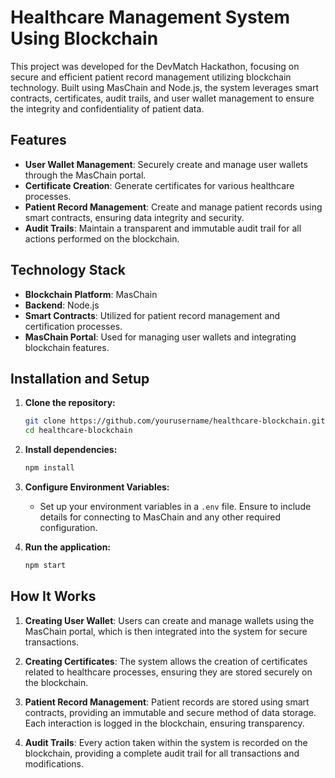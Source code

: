 # Healthcare Management System Using Blockchain

This project was developed for the DevMatch Hackathon, focusing on secure and efficient patient record management utilizing blockchain technology. Built using MasChain and Node.js, the system leverages smart contracts, certificates, audit trails, and user wallet management to ensure the integrity and confidentiality of patient data.

## Features

- **User Wallet Management**: Securely create and manage user wallets through the MasChain portal.
- **Certificate Creation**: Generate certificates for various healthcare processes.
- **Patient Record Management**: Create and manage patient records using smart contracts, ensuring data integrity and security.
- **Audit Trails**: Maintain a transparent and immutable audit trail for all actions performed on the blockchain.

## Technology Stack

- **Blockchain Platform**: MasChain
- **Backend**: Node.js
- **Smart Contracts**: Utilized for patient record management and certification processes.
- **MasChain Portal**: Used for managing user wallets and integrating blockchain features.

## Installation and Setup

1. **Clone the repository:**
   ```bash
   git clone https://github.com/yourusername/healthcare-blockchain.git
   cd healthcare-blockchain
   ```

2. **Install dependencies:**
   ```bash
   npm install
   ```

3. **Configure Environment Variables:**
   - Set up your environment variables in a `.env` file. Ensure to include details for connecting to MasChain and any other required configuration.

4. **Run the application:**
   ```bash
   npm start
   ```

## How It Works

1. **Creating User Wallet**: Users can create and manage wallets using the MasChain portal, which is then integrated into the system for secure transactions.

2. **Creating Certificates**: The system allows the creation of certificates related to healthcare processes, ensuring they are stored securely on the blockchain.

3. **Patient Record Management**: Patient records are stored using smart contracts, providing an immutable and secure method of data storage. Each interaction is logged in the blockchain, ensuring transparency.

4. **Audit Trails**: Every action taken within the system is recorded on the blockchain, providing a complete audit trail for all transactions and modifications.
